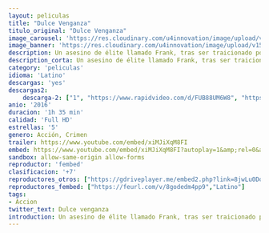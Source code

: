 ```yaml
---
layout: peliculas
title: "Dulce Venganza"
titulo_original: "Dulce Venganza"
image_carousel: 'https://res.cloudinary.com/u4innovation/image/upload/v1560736045/dulce-van-poster-min_sebtty.jpg'
image_banner: 'https://res.cloudinary.com/u4innovation/image/upload/v1560736048/dulce-banner-min_d53zle.jpg'
description: Un asesino de élite llamado Frank, tras ser traicionado por unos gángsters, es enviado a una cirujana llamada El Doctor que le convierte en una mujer. Ahora, reconvertida con otra identidad pero con su genética de asesina implacable, buscará la venganza ayudado por Johnnie, una enfermera que también oculta sus propios secretos.
description_corta: Un asesino de élite llamado Frank, tras ser traicionado por unos gángsters, es enviado a una cirujana llamada El Doctor que le convierte en una mujer. Ahora, reconvertida con otra identidad pero con su genética de asesina implacable, buscará la venganza ayudado por Johnnie, una enfermera que también oculta sus propios secretos.
category: 'peliculas'
idioma: 'Latino'
descargas: 'yes'
descargas2:
    descarga-2: ["1", "https://www.rapidvideo.com/d/FUB88UM6W8", "https://www.google.com/s2/favicons?domain=www.rapidvideo.com","RapidVideo","https://res.cloudinary.com/imbriitneysam/image/upload/v1541473684/mexico.png", "Latino", "Full HD"]
anio: '2016'
duracion: '1h 35 min'
calidad: 'Full HD'
estrellas: '5'
genero: Acción, Crimen
trailer: https://www.youtube.com/embed/xiMJiXqM8FI
embed: https://www.youtube.com/embed/xiMJiXqM8FI?autoplay=1&amp;rel=0&amp;hd=1&border=0&wmode=opaque&enablejsapi=1&modestbranding=1&controls=1&showinfo=0
sandbox: allow-same-origin allow-forms
reproductor: 'fembed'
clasificacion: '+7'
reproductores_otros: ["https://gdriveplayer.me/embed2.php?link=8jwLu0DoFdl4A7dC5PKLKAHPgtZOOmThodjSTvuFDI2An0CUoo5Jo2KeH52XT9XswYr9ihv7A1htNqe6LmPRj%252BJCmtaOXyfYwiO7J%252BjJRYxHrmGbky%252B18iggch%252BmYObiUtUCMKfMTbd1vvuF%252FJR5vaPFP89qjxQkRqokoCtesdf3ygfILAIG6vlYtJpyWrRziQbK7leUoqy%252BEOcXTr6YXu","Latino","https://gdriveplayer.me/embed2.php?link=HY6H%252BBjFCt70BBuN6RpNPAPF51ze5biYGLeir3F8CRjb7gAj6I9kdZ9XyFf0M1yp7OzG07bmiy5VCYJ0vc8fl69MEruVOSGmhhexzrIT6hWSY%252BVx%252FtQmHlQqfSRkBHXxDTT2Eai4TZICEf45ZLiaUcEYBs7c1JMgknF221RUBeJTpkjQlh%252FgWkIU7xTWQGgQM1Dm%252BrkkppR5QXb7da%252F97J","Latino","https://movcloud.net/embed/ls-XKDZSLisB","Latino","https://www.zembed.to/public/dist/asteroid.html?id=0eeef321dd0a06619d39eb282ceaf5fb&title=The%20Assignment","Latino"]
reproductores_fembed: ["https://feurl.com/v/8godedm4pp9","Latino"]
tags:
- Accion
twitter_text: Dulce venganza
introduction: Un asesino de élite llamado Frank, tras ser traicionado por unos gángsters, es enviado a una cirujana llamada El Doctor que le convierte en una mujer. Ahora, reconvertida con otra identidad pero con su genética de asesina implacable, buscará la venganza ayudado por Johnnie, una enfermera que también oculta sus propios secretos.
---
```












